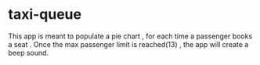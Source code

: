 # taxi-queue
This app is meant to populate a pie chart , for each time a passenger books a seat . Once the max passenger limit is reached(13) , the app will create a beep sound.
